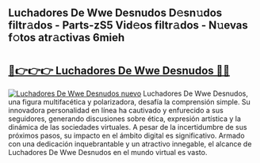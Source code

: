 ## Luchadores De Wwe Desnudos D𝚎sn𝚞dos filtr𝚊dos - Parts-zS5 Vid𝚎os filtr𝚊dos - N𝚞evas f𝚘tos atr𝚊ctivas 6mieh

# <h2><a href="http://mb8swz.tromn.icu/?c=Luchadores+De+Wwe+Desnudos">🔗👉👉👉 Luchadores De Wwe Desnudos 🔗🔗</a></h2>

[![Luchadores De Wwe Desnudos nuevo](https://i.imgur.com/pEAQMta.gif)](http://mb8swz.tromn.icu/?c=Luchadores+De+Wwe+Desnudos)
Luchadores De Wwe Desnudos, una figura multifacética y polarizadora, desafía la comprensión simple. Su innovadora personalidad en línea ha cautivado y enfurecido a sus seguidores, generando discusiones sobre ética, expresión artística y la dinámica de las sociedades virtuales. A pesar de la incertidumbre de sus próximos pasos, su impacto en el ámbito digital es significativo. Armado con una dedicación inquebrantable y un atractivo innegable, el alcance de Luchadores De Wwe Desnudos en el mundo virtual es vasto.

